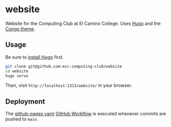 # website

Website for the Computing Club at El Camino College. Uses [Hugo](https://gohugo.io) and the [Congo theme](https://github.com/jpanther/congo).

## Usage

Be sure to [install Hugo](https://gohugo.io/installation/) first.

```sh
git clone git@github.com:ecc-computing-club/website
cd website
hugo serve
```

Then, visit `http://localhost:1313/website/` in your browser.

## Deployment

The [github-pages.yaml](https://github.com/ecc-computing-club/website/blob/main/.github/workflows/github-pages.yaml) [GitHub Workflow](https://docs.github.com/en/actions/writing-workflows/about-workflows) is executed whenever commits are pushed to `main`.
